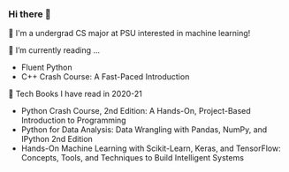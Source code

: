 ### Hi there 👋

🔭 I'm a undergrad CS major at PSU interested in machine learning!

📖 I’m currently reading ...
-   Fluent Python
-   C++ Crash Course: A Fast-Paced Introduction

🌱 Tech Books I have read in 2020-21
-   Python Crash Course, 2nd Edition: A Hands-On, Project-Based Introduction to Programming
-   Python for Data Analysis: Data Wrangling with Pandas, NumPy, and IPython 2nd Edition
-   Hands-On Machine Learning with Scikit-Learn, Keras, and TensorFlow: Concepts, Tools, and Techniques to Build Intelligent Systems
